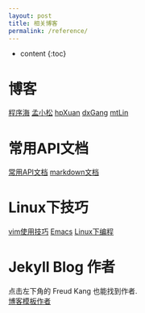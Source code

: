 ```yaml
---
layout: post
title: 相关博客
permalink: /reference/
---
```


* content
{:toc}

博客
=====================

[程序海](http://www.shendonghai.com)
[孟小松](http://www.mengfansong.com)
[hpXuan](http://www.hpxuan.com)
[dxGang](http://www.duxigang.com)
[mtLin](http://www.mutianlin.com)

常用API文档
=====================
[常用API文档](http://tool.oschina.net/apidocs)
[markdown文档](https://www.appinn.com/markdown/basic.html)

Linux下技巧
=====================
[vim使用技巧](https://segmentfault.com/a/1190000007446170)
[Emacs](http://blog.csdn.net/redguardtoo/article/details/7222501/)
[Linux下编程](http://blog.binchen.org/)

Jekyll Blog 作者
=====================
点击左下角的 Freud Kang 也能找到作者.<br>
[博客模板作者](http://www.hifreud.com/)

